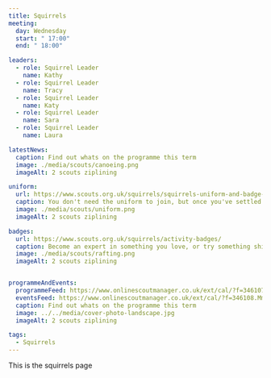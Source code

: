 ```yaml
---
title: Squirrels
meeting:
  day: Wednesday
  start: " 17:00"
  end: " 18:00"

leaders:
  - role: Squirrel Leader
    name: Kathy
  - role: Squirrel Leader
    name: Tracy
  - role: Squirrel Leader
    name: Katy
  - role: Squirrel Leader
    name: Sara
  - role: Squirrel Leader
    name: Laura

latestNews:
  caption: Find out whats on the programme this term
  image: ./media/scouts/canoeing.png
  imageAlt: 2 scouts ziplining

uniform:
  url: https://www.scouts.org.uk/squirrels/squirrels-uniform-and-badge-placement/
  caption: You don't need the uniform to join, but once you've settled in, you'll be taking part in exciting activities and earning badges. So you'll need somewhere to put them!
  image: ./media/scouts/uniform.png
  imageAlt: 2 scouts ziplining

badges:
  url: https://www.scouts.org.uk/squirrels/activity-badges/
  caption: Become an expert in something you love, or try something shiny and new. There’s a badge to suit each and every Squirrel.
  image: ./media/scouts/rafting.png
  imageAlt: 2 scouts ziplining


programmeAndEvents:
  programmeFeed: https://www.onlinescoutmanager.co.uk/ext/cal/?f=346107.NDM5NTlmY2MwMDFkNjA4YjgxNTY3ZWYzN2ZlYWM4NzRiMWNmMWFiYzA4NzMyMTIwYmU3YzY3YWU0ZmJkMzBjMmM5YTJiMDY1NWRkMTA0NTIzYjBmOTVhNGQxNGIzNGNiZTczYzU4MzEzY2JjNzE2YjFmMTFhMjQyMzIzMmM0ZDQ%3D.e4wL4lCQbg
  eventsFeed: https://www.onlinescoutmanager.co.uk/ext/cal/?f=346108.MmMzNjYzNzhhMDNlMTI5MjE3ZjU4NzkwZGNlNmE0ZmIwZTEyNzQ5NDIzZDY5Mjc2ZGJmN2MyODJjOTVhOTVjNzc5YjAyMTAxNDQxYzk2MGFjYTllZDU1YTFkMTJhMDkyMzhmZmFhZTMxMjhjNjQyMDViZDI3MmYzMWU0NTdiOWI%3D.2SW61Cd4ki
  caption: Find out whats on the programme this term
  image: ../../media/cover-photo-landscape.jpg
  imageAlt: 2 scouts ziplining

tags:
  - Squirrels
---
```


This is the squirrels page